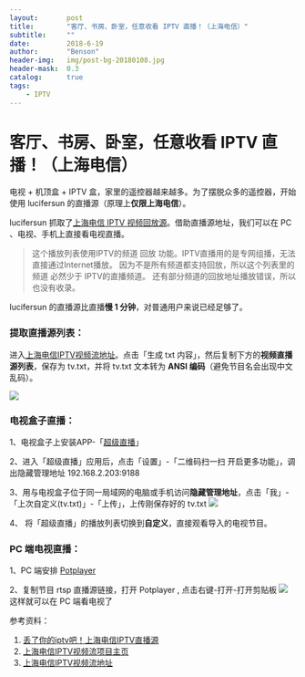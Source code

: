 ```yaml
---
layout:       post
title:        "客厅、书房、卧室，任意收看 IPTV 直播！（上海电信）"
subtitle:     ""
date:         2018-6-19
author:       "Benson"
header-img:   img/post-bg-20180108.jpg
header-mask:  0.3
catalog:      true
tags:
    - IPTV
---
```

# 客厅、书房、卧室，任意收看 IPTV 直播！（上海电信）

电视 + 机顶盒 + IPTV 盒，家里的遥控器越来越多。为了摆脱众多的遥控器，开始使用 lucifersun 的直播源（原理上**仅限上海电信**）。


lucifersun 抓取了[上海电信 IPTV 视频回放源](https://github.com/lucifersun/China-Telecom-ShangHai-IPTV-list)。借助直播源地址，我们可以在 PC 、电视、手机上直接看电视直播。
> 这个播放列表使用IPTV的频道 回放 功能。IPTV直播用的是专网组播，无法直接通过Internet播放。
因为不是所有频道都支持回放，所以这个列表里的频道 必然少于 IPTV的直播频道。
还有部分频道的回放地址播放错误，所以也没有收录。

lucifersun 的直播源比直播**慢 1 分钟**，对普通用户来说已经足够了。

### 提取直播源列表：

进入[上海电信IPTV视频流地址](http://htmlpreview.github.io/?https://raw.githubusercontent.com/lucifersun/China-Telecom-ShangHai-IPTV-list/master/iptvplayseek.html)。点击「生成 txt 内容」，然后复制下方的**视频直播源列表**，保存为 tv.txt，并将 tv.txt 文本转为 **ANSI 编码**（避免节目名会出现中文乱码）。

![](http://tc.seoipo.com/20180619170944.png)

### 电视盒子直播：
1、电视盒子上安装APP-「[超级直播](http://down.znds.com/apk/tv/2017/0329/5375.html)」

2、进入「超级直播」应用后，点击「设置」-「二维码扫一扫 开启更多功能」，调出隐藏管理地址 192.168.2.203:9188

3、用与电视盒子位于同一局域网的电脑或手机访问**隐藏管理地址**，点击「我」-「上次自定义(tv.txt)」-「上传」，上传刚保存好的 tv.txt
![](http://tc.seoipo.com/20180619164137.png)

4、 将「超级直播」的播放列表切换到**自定义**，直接观看导入的电视节目。


### PC 端电视直播：
1、PC 端安排 [Potplayer](http://www.potplayer.org/)

2、复制节目 rtsp 直播源链接，打开 Potplayer , 点击右键-打开-打开剪贴板
![](http://tc.seoipo.com/20180619140722.png)
这样就可以在 PC 端看电视了

参考资料：
1. [丢了你的iptv吧！上海电信IPTV直播源](http://koolshare.cn/thread-133246-1-1.html)
2. [上海电信IPTV视频流项目主页](https://github.com/lucifersun/China-Telecom-ShangHai-IPTV-list)
3. [上海电信IPTV视频流地址](http://htmlpreview.github.io/?https://raw.githubusercontent.com/lucifersun/China-Telecom-ShangHai-IPTV-list/master/iptvplayseek.html)